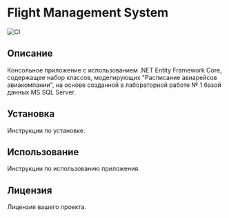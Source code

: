 # Flight Management System
![CI](https://github.com/vbulkaa/FlightManagement/workflows/CI/badge.svg)
## Описание
Консольное приложение с использованием .NET Entity Framework Core, содержащее набор классов, моделирующих "Расписание авиарейсов авиакомпании", на основе созданной в лабораторной работе № 1 базой данных MS SQL Server.

## Установка
Инструкции по установке.

## Использование
Инструкции по использованию приложения.

## Лицензия
Лицензия вашего проекта.
